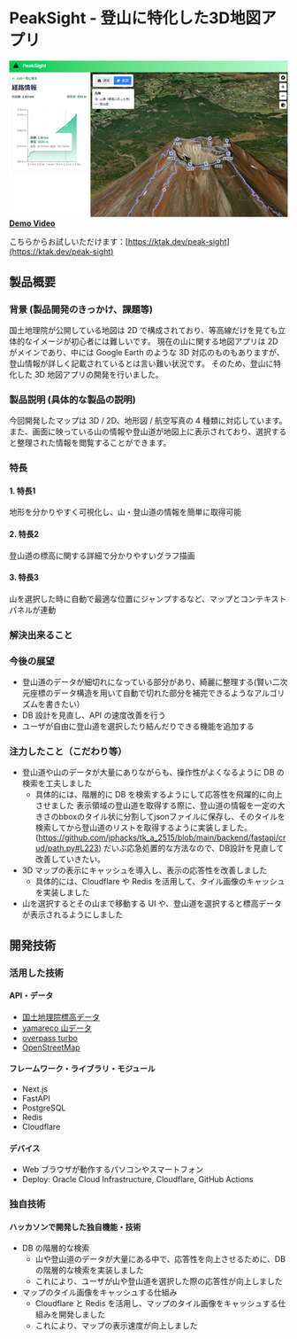 # PeakSight - 登山に特化した3D地図アプリ

[![PeakSight](https://raw.githubusercontent.com/jphacks/tk_a_2515/refs/heads/main/assets/thumbnail.png)](https://ktak.dev/peak-sight)
**[Demo Video](https://drive.google.com/file/d/1rqYMN_nXDkxJ--uy6Uiw-0kJ724K9rbl/view?usp=sharing)**

こちらからお試しいただけます：[https://ktak.dev/peak-sight](https://ktak.dev/peak-sight)

## 製品概要
### 背景 (製品開発のきっかけ、課題等)
国土地理院が公開している地図は 2D で構成されており、等高線だけを見ても立体的なイメージが初心者には難しいです。
現在の山に関する地図アプリは 2D がメインであり、中には Google Earth のような 3D 対応のものもありますが、登山情報が詳しく記載されているとは言い難い状況です。
そのため、登山に特化した 3D 地図アプリの開発を行いました。

### 製品説明 (具体的な製品の説明)
今回開発したマップは 3D / 2D、地形図 / 航空写真の 4 種類に対応しています。
また、画面に映っている山の情報や登山道が地図上に表示されており、選択すると整理された情報を閲覧することができます。

### 特長
#### 1. 特長1
地形を分かりやすく可視化し、山・登山道の情報を簡単に取得可能

#### 2. 特長2
登山道の標高に関する詳細で分かりやすいグラフ描画

#### 3. 特長3
山を選択した時に自動で最適な位置にジャンプするなど、マップとコンテキストパネルが連動

### 解決出来ること
### 今後の展望
- 登山道のデータが細切れになっている部分があり、綺麗に整理する(賢い二次元座標のデータ構造を用いて自動で切れた部分を補完できるようなアルゴリズムを書きたい）
- DB 設計を見直し、API の速度改善を行う
- ユーザが自由に登山道を選択したり結んだりできる機能を追加する

### 注力したこと（こだわり等）
- 登山道や山のデータが大量にありながらも、操作性がよくなるように DB の検索を工夫しました
  - 具体的には、階層的に DB を検索するようにして応答性を飛躍的に向上させました
    表示領域の登山道を取得する際に、登山道の情報を一定の大きさのbboxのタイル状に分割してjsonファイルに保存し、そのタイルを検索してから登山道のリストを取得するように実装しました。(https://github.com/jphacks/tk_a_2515/blob/main/backend/fastapi/crud/path.py#L223)
    だいぶ応急処置的な方法なので、DB設計を見直して改善していきたい。
- 3D マップの表示にキャッシュを導入し、表示の応答性を改善しました
  - 具体的には、Cloudflare や Redis を活用して、タイル画像のキャッシュを実装しました
- 山を選択するとその山まで移動する UI や、登山道を選択すると標高データが表示されるようにしました

## 開発技術
### 活用した技術
#### API・データ
- [国土地理院標高データ](https://maps.gsi.go.jp/development/demtile.html)
- [yamareco 山データ](https://www.yamareco.com/)
- [overpass turbo](https://overpass-turbo.eu/)
- [OpenStreetMap](https://www.openstreetmap.org)

#### フレームワーク・ライブラリ・モジュール
- Next.js
- FastAPI
- PostgreSQL
- Redis
- Cloudflare

#### デバイス
- Web ブラウザが動作するパソコンやスマートフォン
- Deploy: Oracle Cloud Infrastructure, Cloudflare, GitHub Actions

### 独自技術
#### ハッカソンで開発した独自機能・技術
- DB の階層的な検索
  - 山や登山道のデータが大量にある中で、応答性を向上させるために、DB の階層的な検索を実装しました
  - これにより、ユーザが山や登山道を選択した際の応答性が向上しました
- マップのタイル画像をキャッシュする仕組み
  - Cloudflare と Redis を活用し、マップのタイル画像をキャッシュする仕組みを開発しました
  - これにより、マップの表示速度が向上しました
